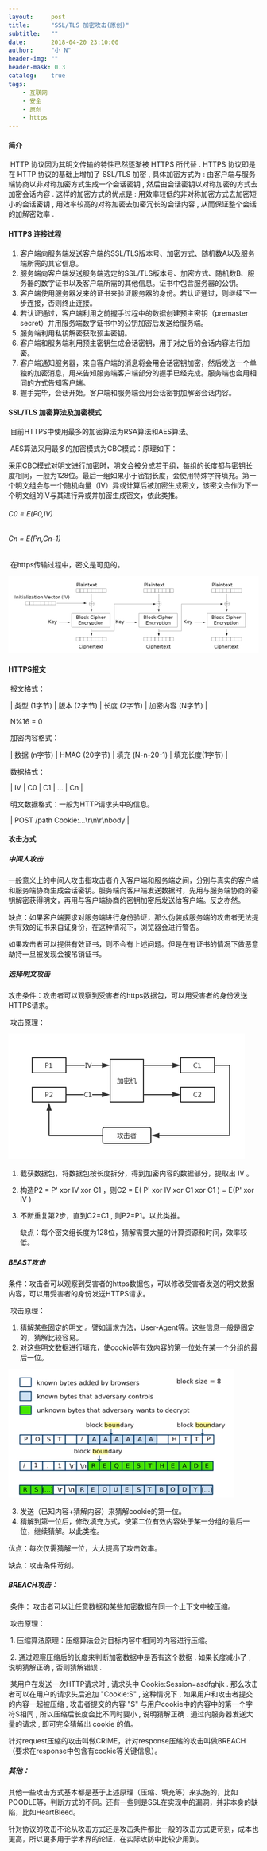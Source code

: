 ```yaml
---
layout:     post
title:      "SSL/TLS 加密攻击(原创)"
subtitle:   ""
date:       2018-04-20 23:10:00
author:     "小 N"
header-img: ""
header-mask: 0.3
catalog:    true
tags:
    - 互联网
    - 安全
    - 原创
    - https
---
```


#### 简介

​ HTTP 协议因为其明文传输的特性已然逐渐被 HTTPS 所代替 . HTTPS 协议即是在 HTTP 协议的基础上增加了 SSL/TLS 加密 , 具体加密方式为 : 由客户端与服务端协商以非对称加密方式生成一个会话密钥 , 然后由会话密钥以对称加密的方式去加密会话内容 . 这样的加密方式的优点是 : 用效率较低的非对称加密方式去加密短小的会话密钥 , 用效率较高的对称加密去加密冗长的会话内容 , 从而保证整个会话的加解密效率 . 



#### HTTPS 连接过程

1. 客户端向服务端发送客户端的SSL/TLS版本号、加密方式、随机数A以及服务端所需的其它信息。
2. 服务端向客户端发送服务端选定的SSL/TLS版本号、加密方式、随机数B、服务器的数字证书以及客户端所需的其他信息。证书中包含服务器的公钥。
3. 客户端使用服务器发来的证书来验证服务器的身份。若认证通过，则继续下一步连接，否则终止连接。
4. 若认证通过，客户端利用之前握手过程中的数据创建预主密钥（premaster secret）并用服务端数字证书中的公钥加密后发送给服务端。
5. 服务端利用私钥解密获取预主密钥。
6. 客户端和服务端利用预主密钥生成会话密钥，用于对之后的会话内容进行加密。
7. 客户端通知服务器，来自客户端的消息将会用会话密钥加密，然后发送一个单独的加密消息，用来告知服务端客户端部分的握手已经完成。服务端也会用相同的方式告知客户端。
8. 握手完毕，会话开始。客户端和服务端会用会话密钥加解密会话内容。

#### SSL/TLS 加密算法及加密模式

​ 目前HTTPS中使用最多的加密算法为RSA算法和AES算法。

​ AES算法采用最多的加密模式为CBC模式：原理如下：

​ 采用CBC模式对明文进行加密时，明文会被分成若干组，每组的长度都与密钥长度相同，一般为128位。最后一组如果小于密钥长度，会使用特殊字符填充。第一个明文组会与一个随机向量（IV）异或计算后被加密生成密文，该密文会作为下一个明文组的IV与其进行异或并加密生成密文，依此类推。

###### C0 = E(P0,IV)

###### Cn = E(Pn,Cn-1)

​ 在https传输过程中，密文是可见的。

![](/img/in-post/https/cbc.PNG)



#### HTTPS报文

​ 报文格式：

​   | 类型 (1字节) | 版本 (2字节) | 长度 (2字节) | 加密内容 (N字节) |  

​   N%16 = 0

​ 加密内容格式：

​   | 数据 (n字节) | HMAC (20字节) | 填充 (N-n-20-1) | 填充长度(1字节) |

​ 数据格式：

​   | IV | C0 | C1 | ... | Cn | 

​ 明文数据格式：一般为HTTP请求头中的信息。

​   | POST /path Cookie:…\r\n\r\nbody |

#### 攻击方式

##### 中间人攻击

​ 一般意义上的中间人攻击指攻击者介入客户端和服务端之间，分别与真实的客户端和服务端协商生成会话密钥。服务端向客户端发送数据时，先用与服务端协商的密钥解密获得明文，再用与客户端协商的密钥加密后发送给客户端。反之亦然。


​ 缺点：如果客户端要求对服务端进行身份验证，那么伪装成服务端的攻击者无法提供有效的证书来自证身份，在这种情况下，浏览器会进行警告。

​ 如果攻击者可以提供有效证书，则不会有上述问题。但是在有证书的情况下做恶意劫持一旦被发现会被吊销证书。

##### 选择明文攻击 

​ 攻击条件：攻击者可以观察到受害者的https数据包，可以用受害者的身份发送HTTPS请求。

​ 攻击原理：

![](/img/in-post/https/ACPA.png)

1. 截获数据包，将数据包按长度拆分，得到加密内容的数据部分，提取出 IV 。

2. 构造P2 = P' xor IV xor C1 ，则C2 = E( P' xor IV xor C1 xor C1 ) = E(P' xor IV ) 

3. 不断重复第2步，直到C2=C1 , 则P2=P1。以此类推。

   缺点：每个密文组长度为128位，猜解需要大量的计算资源和时间，效率较低。

##### BEAST攻击

​ 条件：攻击者可以观察到受害者的https数据包，可以修改受害者发送的明文数据内容，可以用受害者的身份发送HTTPS请求。

​ 攻击原理：

1. 猜解某些固定的明文 。譬如请求方法，User-Agent等。这些信息一般是固定的，猜解比较容易。
2. 对这些明文数据进行填充，使cookie等有效内容的第一位处在某一个分组的最后一位。

![](/img/in-post/https/beast.PNG)
​

3. 发送（已知内容+猜解内容）来猜解cookie的第一位。
4. 猜解到第一位后，修改填充方式，使第二位有效内容处于某一分组的最后一位，继续猜解。以此类推。

优点：每次仅需猜解一位，大大提高了攻击效率。

缺点：攻击条件苛刻。

##### BREACH攻击：

​ 条件： 攻击者可以让任意数据和某些加密数据在同一个上下文中被压缩。

​ 攻击原理：

​ 1. 压缩算法原理：压缩算法会对目标内容中相同的内容进行压缩。

​ 2. 通过观察压缩后的长度来判断加密数据中是否有这个数据 . 如果长度减小了 , 说明猜解正确 , 否则猜解错误 .

​ 某用户在发送一次HTTP请求时 , 请求头中 Cookie:Session=asdfghjk . 那么攻击者可以在用户的请求头后追加 "Cookie:S"   , 这种情况下 , 如果用户和攻击者提交的内容一起被压缩 , 攻击者提交的内容 "S" 与用户cookie中的内容中的第一个字符S相同 , 所以压缩后长度会比不同时要小 , 说明猜解正确 . 通过向服务器发送大量的请求 , 即可完全猜解出 cookie 的值。

​ 针对request压缩的攻击叫做CRIME，针对response压缩的攻击叫做BREACH（要求在response中包含有cookie等关键信息）。

##### 其他：

​ 其他一些攻击方式基本都是基于上述原理（压缩、填充等）来实施的，比如POODLE等，判断方式的不同。还有一些则是SSL在实现中的漏洞，并非本身的缺陷，比如HeartBleed。

​ 针对协议的攻击不论从攻击方式还是攻击条件都比一般的攻击方式更苛刻，成本也更高，所以更多用于学术界的论证，在实际攻防中比较少用到。






























	


	
	

	


